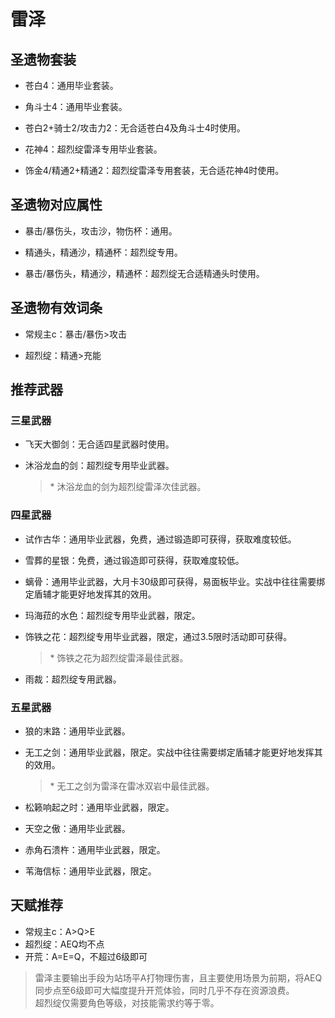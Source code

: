 # 雷泽

## 圣遗物套装  

- 苍白4：通用毕业套装。  

- 角斗士4：通用毕业套装。  

- 苍白2+骑士2/攻击力2：无合适苍白4及角斗士4时使用。  

- 花神4：超烈绽雷泽专用毕业套装。  

- 饰金4/精通2+精通2：超烈绽雷泽专用套装，无合适花神4时使用。  

## 圣遗物对应属性  

- 暴击/暴伤头，攻击沙，物伤杯：通用。  

- 精通头，精通沙，精通杯：超烈绽专用。  

- 暴击/暴伤头，精通沙，精通杯：超烈绽无合适精通头时使用。  

## 圣遗物有效词条  

- 常规主c：暴击/暴伤>攻击  

- 超烈绽：精通>充能  

## 推荐武器  

### 三星武器  

- 飞天大御剑：无合适四星武器时使用。  

- 沐浴龙血的剑：超烈绽专用毕业武器。  

  > \* 沐浴龙血的剑为超烈绽雷泽次佳武器。  

### 四星武器  

- 试作古华：通用毕业武器，免费，通过锻造即可获得，获取难度较低。  

- 雪葬的星银：免费，通过锻造即可获得，获取难度较低。  

- 螭骨：通用毕业武器，大月卡30级即可获得，易面板毕业。实战中往往需要绑定盾辅才能更好地发挥其的效用。  

- 玛海菈的水色：超烈绽专用毕业武器，限定。  

- 饰铁之花：超烈绽专用毕业武器，限定，通过3.5限时活动即可获得。  

  > \* 饰铁之花为超烈绽雷泽最佳武器。  

- 雨裁：超烈绽专用武器。  

### 五星武器  

- 狼的末路：通用毕业武器。  

- 无工之剑：通用毕业武器，限定。实战中往往需要绑定盾辅才能更好地发挥其的效用。  

  > \* 无工之剑为雷泽在雷冰双岩中最佳武器。  

- 松籁响起之时：通用毕业武器，限定。  

- 天空之傲：通用毕业武器。  

- 赤角石溃杵：通用毕业武器，限定。  

- 苇海信标：通用毕业武器，限定。  

## 天赋推荐  

- 常规主c：A>Q>E  
- 超烈绽：AEQ均不点  
- 开荒：A=E=Q，不超过6级即可  

> 雷泽主要输出手段为站场平A打物理伤害，且主要使用场景为前期，将AEQ同步点至6级即可大幅度提升开荒体验，同时几乎不存在资源浪费。  
> 超烈绽仅需要角色等级，对技能需求约等于零。  

